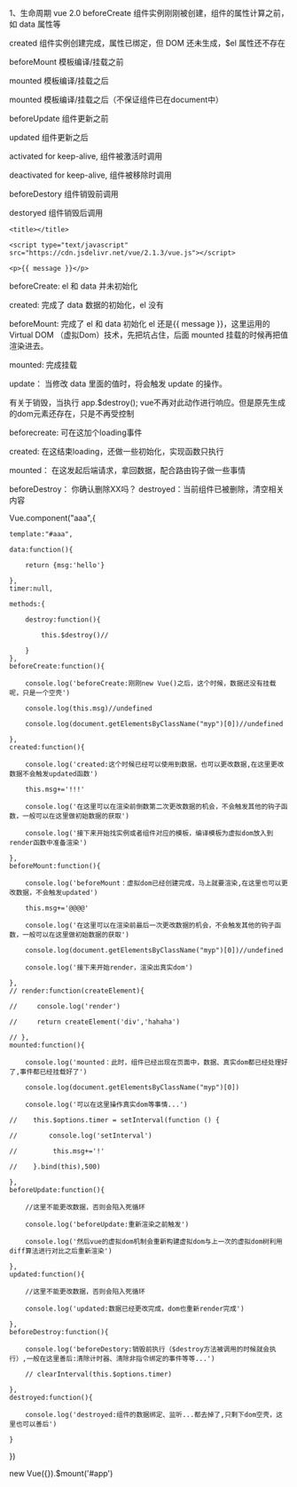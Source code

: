 1、生命周期
vue 2.0
beforeCreate    组件实例刚刚被创建，组件的属性计算之前，如 data 属性等

created         组件实例创建完成，属性已绑定，但 DOM 还未生成，$el 属性还不存在

beforeMount     模板编译/挂载之前

mounted         模板编译/挂载之后

mounted         模板编译/挂载之后（不保证组件已在document中）

beforeUpdate    组件更新之前

updated         组件更新之后

activated       for keep-alive, 组件被激活时调用

deactivated     for keep-alive, 组件被移除时调用

beforeDestory   组件销毁前调用

destoryed       组件销毁后调用

<!DOCTYPE html>

<html>

<head>

    <title></title>

    <script type="text/javascript" src="https://cdn.jsdelivr.net/vue/2.1.3/vue.js"></script>

</head>

<body>

<div id="app">

    <p>{{ message }}</p>

</div>

<script type="text/javascript">
    
  var app = new Vue({

      el: '#app',

      data: {

        message : "xuxiao is boy" 

      },
       beforeCreate: function () {

            console.group('beforeCreate 创建前状态===============》');

            console.log("%c%s", "color:red" , "el     : " + this.$el); //undefined

            console.log("%c%s", "color:red","data   : " + this.$data); //undefined

            console.log("%c%s", "color:red","message: " + this.message)

        },
        created: function () {

            console.group('created 创建完毕状态===============》');

            console.log("%c%s", "color:red","el     : " + this.$el); //undefined

            console.log("%c%s", "color:red","data   : " + this.$data); //已被初始化

            console.log("%c%s", "color:red","message: " + this.message); //已被初始化

        },
        beforeMount: function () {

            console.group('beforeMount 挂载前状态===============》');

            console.log("%c%s", "color:red","el     : " + (this.$el)); //已被初始化

            console.log(this.$el);

            console.log("%c%s", "color:red","data   : " + this.$data); //已被初始化

            console.log("%c%s", "color:red","message: " + this.message); //已被初始化

        },
        mounted: function () {

            console.group('mounted 挂载结束状态===============》');

            console.log("%c%s", "color:red","el     : " + this.$el); //已被初始化

            console.log(this.$el);

            console.log("%c%s", "color:red","data   : " + this.$data); //已被初始化

            console.log("%c%s", "color:red","message: " + this.message); //已被初始化

        },
        beforeUpdate: function () {

            console.group('beforeUpdate 更新前状态===============》');

            console.log("%c%s", "color:red","el     : " + this.$el);

            console.log(this.$el);

            console.log("%c%s", "color:red","data   : " + this.$data);

            console.log("%c%s", "color:red","message: " + this.message);

        },
        updated: function () {

            console.group('updated 更新完成状态===============》');

            console.log("%c%s", "color:red","el     : " + this.$el);

            console.log(this.$el);

            console.log("%c%s", "color:red","data   : " + this.$data);

            console.log("%c%s", "color:red","message: " + this.message);

        },
        beforeDestroy: function () {

            console.group('beforeDestroy 销毁前状态===============》');

            console.log("%c%s", "color:red","el     : " + this.$el);

            console.log(this.$el);

            console.log("%c%s", "color:red","data   : " + this.$data);

            console.log("%c%s", "color:red","message: " + this.message);

        },
        destroyed: function () {

            console.group('destroyed 销毁完成状态===============》');

            console.log("%c%s", "color:red","el     : " + this.$el);

            console.log(this.$el);

            console.log("%c%s", "color:red","data   : " + this.$data);

            console.log("%c%s", "color:red","message: " + this.message)
        }
    })
</script>

</body>

</html>

<!-- 实践调试： -->
beforeCreate: el 和 data 并未初始化

created:      完成了 data 数据的初始化，el 没有

beforeMount:  完成了 el 和 data 初始化  el 还是{{ message }}，这里运用的Virtual DOM （虚拟Dom）技术，先把坑占住，后面 mounted 挂载的时候再把值渲染进去。

mounted:      完成挂载

update： 当修改 data 里面的值时，将会触发 update 的操作。

有关于销毁，当执行 app.$destroy();  vue不再对此动作进行响应。但是原先生成的dom元素还存在，只是不再受控制

<!-- 使用场景： -->

beforecreate:   可在这加个loading事件

created:        在这结束loading，还做一些初始化，实现函数只执行

mounted：       在这发起后端请求，拿回数据，配合路由钩子做一些事情

beforeDestroy： 你确认删除XX吗？ destroyed：当前组件已被删除，清空相关内容 

<!-- 生命周期：初始化阶段 运行中阶段 销毁阶段 -->
Vue.component("aaa",{

    template:"#aaa",

    data:function(){

        return {msg:'hello'}

    },
    timer:null,

    methods:{

        destroy:function(){

            this.$destroy()//

        }
    },
    beforeCreate:function(){

        console.log('beforeCreate:刚刚new Vue()之后，这个时候，数据还没有挂载呢，只是一个空壳')    

        console.log(this.msg)//undefined

        console.log(document.getElementsByClassName("myp")[0])//undefined

    },
    created:function(){

        console.log('created:这个时候已经可以使用到数据，也可以更改数据,在这里更改数据不会触发updated函数')

        this.msg+='!!!'

        console.log('在这里可以在渲染前倒数第二次更改数据的机会，不会触发其他的钩子函数，一般可以在这里做初始数据的获取')

        console.log('接下来开始找实例或者组件对应的模板，编译模板为虚拟dom放入到render函数中准备渲染')

    },
    beforeMount:function(){

        console.log('beforeMount：虚拟dom已经创建完成，马上就要渲染,在这里也可以更改数据，不会触发updated')

        this.msg+='@@@@'

        console.log('在这里可以在渲染前最后一次更改数据的机会，不会触发其他的钩子函数，一般可以在这里做初始数据的获取')

        console.log(document.getElementsByClassName("myp")[0])//undefined

        console.log('接下来开始render，渲染出真实dom')

    },
    // render:function(createElement){

    //     console.log('render')

    //     return createElement('div','hahaha')

    // },
    mounted:function(){ 

        console.log('mounted：此时，组件已经出现在页面中，数据、真实dom都已经处理好了,事件都已经挂载好了')

        console.log(document.getElementsByClassName("myp")[0])

        console.log('可以在这里操作真实dom等事情...')

    //    this.$options.timer = setInterval(function () {

    //        console.log('setInterval')

    //         this.msg+='!'  

    //    }.bind(this),500)

    },
    beforeUpdate:function(){

        //这里不能更改数据，否则会陷入死循环

        console.log('beforeUpdate:重新渲染之前触发')

        console.log('然后vue的虚拟dom机制会重新构建虚拟dom与上一次的虚拟dom树利用diff算法进行对比之后重新渲染')     

    },
    updated:function(){

        //这里不能更改数据，否则会陷入死循环

        console.log('updated:数据已经更改完成，dom也重新render完成')

    },
    beforeDestroy:function(){
        
        console.log('beforeDestory:销毁前执行（$destroy方法被调用的时候就会执行）,一般在这里善后:清除计时器、清除非指令绑定的事件等等...')

        // clearInterval(this.$options.timer)

    },
    destroyed:function(){

        console.log('destroyed:组件的数据绑定、监听...都去掉了,只剩下dom空壳，这里也可以善后')

    }
})

new Vue({}).$mount('#app')